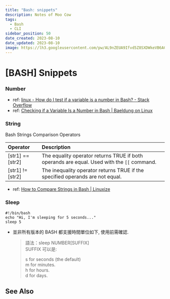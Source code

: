 ```yaml
---
title: "Bash: snippets"
description: Notes of Moo Cow
tags:
  - Bash
  - CLI
sidebar_position: 50
date_created: 2023-08-10
date_updated: 2023-08-10
image: https://lh3.googleusercontent.com/pw/AL9nZEUA9Ifvd5Z8SXDWkeVB6AC4MPGwnXaL6kBXNPoXwOQQ2jOcZ1Jw_0p8TKK8C3ZX0e67_FOY15eDrm7aaXSQJcKtoUzC80SAQEHsaBy6qS2AqNNs5VUFNXBKm439y_1wkvmDl-PnL8ReojnIumNlEvOXBg=w800-no?authuser=0
---
```


# [BASH] Snippets

### Number

- ref: [linux - How do I test if a variable is a number in Bash? - Stack Overflow](https://stackoverflow.com/questions/806906/how-do-i-test-if-a-variable-is-a-number-in-bash)
- ref: [Checking if a Variable Is a Number in Bash | Baeldung on Linux](https://www.baeldung.com/linux/bash-variable-is-numeric)

### String

Bash Strings Comparison Operators

| Operator         | Description                                                                                |
| :--------------- | :----------------------------------------------------------------------------------------- |
| [str1] == [str2] | The equality operator returns TRUE if both operands are equal. Used with the `[[` command. |
| [str1] != [str2] | The inequality operator returns TRUE if the specified operands are not equal.              |

- ref: [How to Compare Strings in Bash | Linuxize](https://linuxize.com/post/how-to-compare-strings-in-bash/)

### Sleep

```
#!/bin/bash
echo "Hi, I'm sleeping for 5 seconds..."
sleep 5
```

- 並非所有版本的 BASH 都支援時間單位如下, 使用前需確認.

  > 語法：sleep NUMBER[SUFFIX]  
  > SUFFIX 可以是:
  >
  > s for seconds (the default)  
  > m for minutes.  
  > h for hours.  
  > d for days.

## See Also
